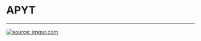 <div>
	<h1>APYT </h1>
	<hr>
	<a href="https://imgur.com/gallery/cerZCdE">
		<img  src="https://i.imgur.com/fAqtpNi.jpeg" 
			title="source: imgur.com" />		
	</a>
</div>
